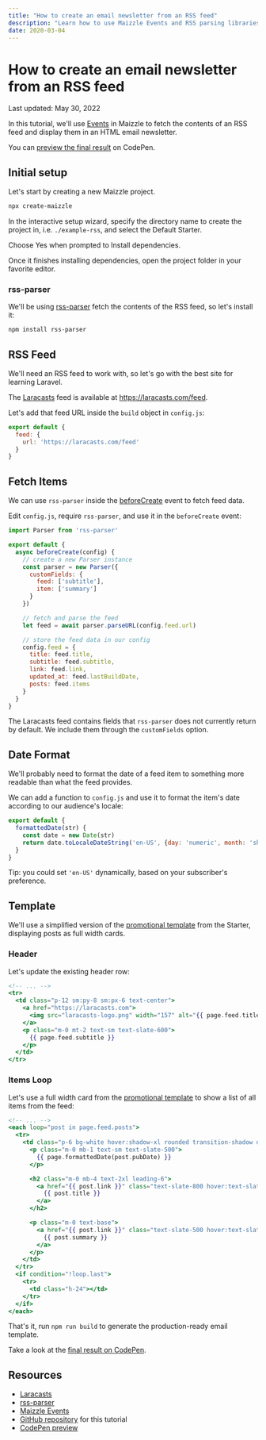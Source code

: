 ```yaml
---
title: "How to create an email newsletter from an RSS feed"
description: "Learn how to use Maizzle Events and RSS parsing libraries to create an email newsletter from an (atom) RSS feed."
date: 2020-03-04
---
```


# How to create an email newsletter from an RSS feed

<p class="text-sm">Last updated: May 30, 2022</p>

In this tutorial, we'll use [Events](/docs/events) in Maizzle to fetch the contents of an RSS feed and display them in an HTML email newsletter.

You can [preview the final result](https://codepen.io/maizzle/pen/ExjvmdP?editors=1000) on CodePen.

## Initial setup

Let's start by creating a new Maizzle project.

```sh
npx create-maizzle
```

In the interactive setup wizard, specify the directory name to create the project in, i.e. `./example-rss`, and select the Default Starter.

Choose Yes when prompted to Install dependencies.

Once it finishes installing dependencies, open the project folder in your favorite editor.

### rss-parser

We'll be using [rss-parser](https://www.npmjs.com/package/rss-parser) fetch the contents of the RSS feed, so let's install it:

```sh
npm install rss-parser
```

## RSS Feed

We'll need an RSS feed to work with, so let's go with the best site for learning Laravel.

The [Laracasts](https://laracasts.com) feed is available at https://laracasts.com/feed.

Let's add that feed URL inside the `build` object in `config.js`:

```js [config.js]
export default {
  feed: {
    url: 'https://laracasts.com/feed'
  }
}
```

## Fetch Items

We can use `rss-parser` inside the [beforeCreate](/docs/events#beforecreate) event to fetch feed data.

Edit `config.js`, require `rss-parser`, and use it in the `beforeCreate` event:

```js [config.js]
import Parser from 'rss-parser'

export default {
  async beforeCreate(config) {
    // create a new Parser instance
    const parser = new Parser({
      customFields: {
        feed: ['subtitle'],
        item: ['summary']
      }
    })

    // fetch and parse the feed
    let feed = await parser.parseURL(config.feed.url)

    // store the feed data in our config
    config.feed = {
      title: feed.title,
      subtitle: feed.subtitle,
      link: feed.link,
      updated_at: feed.lastBuildDate,
      posts: feed.items
    }
  }
}
```

<Alert>The Laracasts feed contains fields that `rss-parser` does not currently return by default. We include them through the `customFields` option.</Alert>

## Date Format

We'll probably need to format the date of a feed item to something more readable than what the feed provides.

We can add a function to `config.js` and use it to format the item's date according to our audience's locale:

```js [config.js]
export default {
  formattedDate(str) {
    const date = new Date(str)
    return date.toLocaleDateString('en-US', {day: 'numeric', month: 'short', year: 'numeric'})
  }
}
```

<Alert>Tip: you could set `'en-US'` dynamically, based on your subscriber's preference.</Alert>

## Template

We'll use a simplified version of the [promotional template](https://github.com/maizzle/maizzle/blob/master/src/templates/promotional.html) from the Starter, displaying posts as full width cards.

### Header

Let's update the existing header row:

```hbs [src/templates/promotional.html]
<!-- ... -->
<tr>
  <td class="p-12 sm:py-8 sm:px-6 text-center">
    <a href="https://laracasts.com">
      <img src="laracasts-logo.png" width="157" alt="{{ page.feed.title }}">
    </a>
    <p class="m-0 mt-2 text-sm text-slate-600">
      {{ page.feed.subtitle }}
    </p>
  </td>
</tr>
```

### Items Loop

Let's use a full width card from the [promotional template](https://github.com/maizzle/maizzle/blob/master/src/templates/promotional.html) to show a list of all items from the feed:

```hbs [src/templates/promotional.html]
<!-- ... -->
<each loop="post in page.feed.posts">
  <tr>
    <td class="p-6 bg-white hover:shadow-xl rounded transition-shadow duration-300">
      <p class="m-0 mb-1 text-sm text-slate-500">
        {{ page.formattedDate(post.pubDate) }}
      </p>

      <h2 class="m-0 mb-4 text-2xl leading-6">
        <a href="{{ post.link }}" class="text-slate-800 hover:text-slate-700 [text-decoration:none]">
          {{ post.title }}
        </a>
      </h2>

      <p class="m-0 text-base">
        <a href="{{ post.link }}" class="text-slate-500 hover:text-slate-700 [text-decoration:none]">
          {{ post.summary }}
        </a>
      </p>
    </td>
  </tr>
  <if condition="!loop.last">
    <tr>
      <td class="h-24"></td>
    </tr>
  </if>
</each>
```

That's it, run `npm run build` to generate the production-ready email template.

Take a look at the [final result on CodePen](https://codepen.io/maizzle/pen/ExjvmdP).

## Resources

- [Laracasts](https://laracasts.com/)
- [rss-parser](https://www.npmjs.com/package/rss-parser)
- [Maizzle Events](/docs/events/)
- [GitHub repository](https://github.com/maizzle/starter-rss) for this tutorial
- [CodePen preview](https://codepen.io/maizzle/pen/ExjvmdP)
